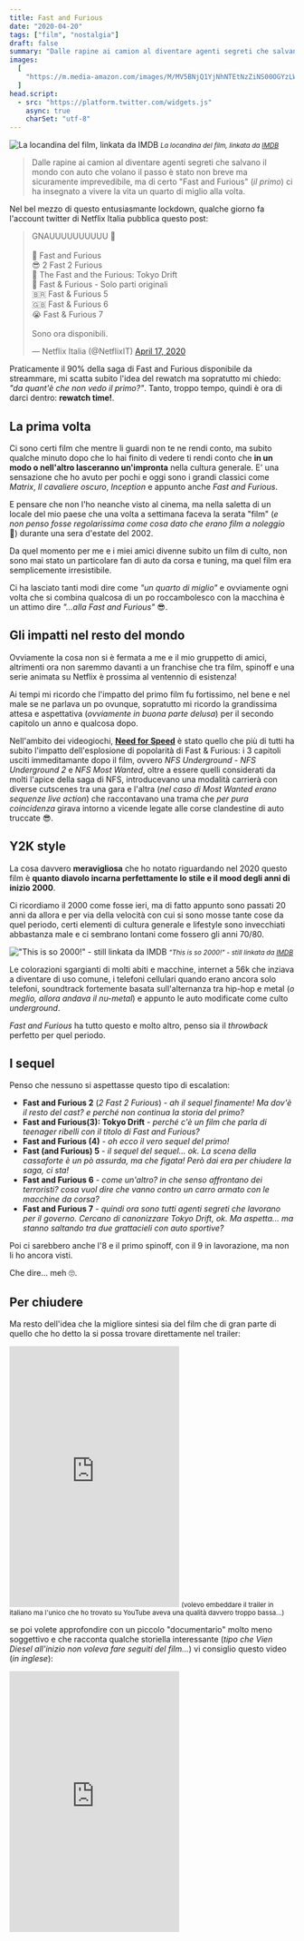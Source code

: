 ```yaml
---
title: Fast and Furious
date: "2020-04-20"
tags: ["film", "nostalgia"]
draft: false
summary: "Dalle rapine ai camion al diventare agenti segreti che salvano il mondo con auto che volano il passo è stato non breve ma sicuramente imprevedibile, ma di certo 'Fast and Furious' (il primo) ci ha insegnato a vivere la vita un quarto di miglio alla volta."
images:
  [
    "https://m.media-amazon.com/images/M/MV5BNjQ1YjNhNTEtNzZiNS00OGYzLWJjZmYtMDc3NWNlZmIxZDZhXkEyXkFqcGdeQXVyNjY5NDU4NzI@._V1_FMjpg_UX1000_.jpg",
  ]
head.script:
  - src: "https://platform.twitter.com/widgets.js"
    async: true
    charSet: "utf-8"
---
```


![La locandina del film, linkata da IMDB](https://m.media-amazon.com/images/M/MV5BNjQ1YjNhNTEtNzZiNS00OGYzLWJjZmYtMDc3NWNlZmIxZDZhXkEyXkFqcGdeQXVyNjY5NDU4NzI@._V1_FMjpg_UX1000_.jpg) <small>_La locandina del film, linkata da [IMDB](https://www.imdb.com/title/tt0232500/mediaindex)_</small>

> Dalle rapine ai camion al diventare agenti segreti che salvano il mondo con auto che volano il passo è stato non breve ma sicuramente imprevedibile, ma di certo "Fast and Furious" (_il primo_) ci ha insegnato a vivere la vita un quarto di miglio alla volta.

Nel bel mezzo di questo entusiasmante lockdown, qualche giorno fa l'account twitter di Netflix Italia pubblica questo post:

<blockquote className="twitter-tweet"><p lang="en" dir="ltr">GNAUUUUUUUUUU 💨<br /><br />💪 Fast and Furious<br />😎 2 Fast 2 Furious<br />🗼 The Fast and the Furious: Tokyo Drift<br />🚓 Fast &amp; Furious - Solo parti originali<br />🇧🇷 Fast &amp; Furious 5<br />🇬🇧 Fast &amp; Furious 6<br />😭 Fast &amp; Furious 7<br /><br />Sono ora disponibili.</p>— Netflix Italia (@NetflixIT) <a href="https://twitter.com/NetflixIT/status/1251065433802899457?ref_src=twsrc%5Etfw">April 17, 2020</a></blockquote>

Praticamente il 90% della saga di Fast and Furious disponibile da streammare, mi scatta subito l'idea del rewatch ma sopratutto mi chiedo: _"da quant'è che non vedo il primo?"_. Tanto, troppo tempo, quindi è ora di darci dentro: **rewatch time!**.

## La prima volta

Ci sono certi film che mentre li guardi non te ne rendi conto, ma subito qualche minuto dopo che lo hai finito di vedere ti rendi conto che **in un modo o nell'altro lasceranno un'impronta** nella cultura generale. E' una sensazione che ho avuto per pochi e oggi sono i grandi classici come _Matrix_, _Il cavaliere oscuro_, _Inception_ e appunto anche _Fast and Furious_.

E pensare che non l'ho neanche visto al cinema, ma nella saletta di un locale del mio paese che una volta a settimana faceva la serata "film" (_e non penso fosse regolarissima come cosa dato che erano film a noleggio_ 🤣) durante una sera d'estate del 2002.

Da quel momento per me e i miei amici divenne subito un film di culto, non sono mai stato un particolare fan di auto da corsa e tuning, ma quel film era semplicemente irresistibile.

Ci ha lasciato tanti modi dire come _"un quarto di miglio"_ e ovviamente ogni volta che si combina qualcosa di un po roccambolesco con la macchina è un attimo dire _"...alla Fast and Furious"_ 😎.

## Gli impatti nel resto del mondo

Ovviamente la cosa non si è fermata a me e il mio gruppetto di amici, altrimenti ora non saremmo davanti a un franchise che tra film, spinoff e una serie animata su Netflix è prossima al ventennio di esistenza!

Ai tempi mi ricordo che l'impatto del primo film fu fortissimo, nel bene e nel male se ne parlava un po ovunque, sopratutto mi ricordo la grandissima attesa e aspettativa (_ovviamente in buona parte delusa_) per il secondo capitolo un anno e qualcosa dopo.

Nell'ambito dei videogiochi, **[Need for Speed](https://it.wikipedia.org/wiki/Need_for_Speed)** è stato quello che più di tutti ha subito l'impatto dell'esplosione di popolarità di Fast & Furious: i 3 capitoli usciti immeditamante dopo il film, ovvero _NFS Underground_ - _NFS Underground 2_ e _NFS Most Wanted_, oltre a essere quelli considerati da molti l'apice della saga di NFS, introducevano una modalità carrierà con diverse cutscenes tra una gara e l'altra (_nel caso di Most Wanted erano sequenze live action_) che raccontavano una trama che _per pura coincidenza_ girava intorno a vicende legate alle corse clandestine di auto truccate 😎.

## Y2K style

La cosa davvero **meravigliosa** che ho notato riguardando nel 2020 questo film è **quanto diavolo incarna perfettamente lo stile e il mood degli anni di inizio 2000**.

Ci ricordiamo il 2000 come fosse ieri, ma di fatto appunto sono passati 20 anni da allora e per via della velocità con cui si sono mosse tante cose da quel periodo, certi elementi di cultura generale e lifestyle sono invecchiati abbastanza male e ci sembrano lontani come fossero gli anni 70/80.

!["This is so 2000!" - still linkata da IMDB](https://m.media-amazon.com/images/M/MV5BMTQ5MDg4OTY3NV5BMl5BanBnXkFtZTgwODI3MTcxOTE@._V1_FMjpg_UX1280_.jpg) <small>_"This is so 2000!" - still linkata da [IMDB](https://www.imdb.com/title/tt0232500/mediaindex)_</small>

Le colorazioni sgargianti di molti abiti e macchine, internet a 56k che inziava a diventare di uso comune, i telefoni cellulari quando erano ancora solo telefoni, soundtrack fortemente basata sull'alternanza tra hip-hop e metal (_o meglio, allora andava il nu-metal_) e appunto le auto modificate come culto _underground_.

_Fast and Furious_ ha tutto questo e molto altro, penso sia il _throwback_ perfetto per quel periodo.

## I sequel

Penso che nessuno si aspettasse questo tipo di escalation:

- **Fast and Furious 2** (_2 Fast 2 Furious_) - _ah il sequel finamente! Ma dov'è il resto del cast? e perché non continua la storia del primo?_
- **Fast and Furious(3): Tokyo Drift** - _perché c'è un film che parla di teenager ribelli con il titolo di Fast and Furious?_
- **Fast and Furious (4)** - _oh ecco il vero sequel del primo!_
- **Fast (and Furious) 5** - _il sequel del sequel... ok. La scena della cassaforte è un pò assurda, ma che figata! Però dai era per chiudere la saga, ci sta!_
- **Fast and Furious 6** - _come un'altro? in che senso affrontano dei terroristi? cosa vuol dire che vanno contro un carro armato con le macchine da corsa?_
- **Fast and Furious 7** - _quindi ora sono tutti agenti segreti che lavorano per il governo. Cercano di canonizzare Tokyo Drift, ok. Ma aspetta... ma stanno saltando tra due grattacieli con auto sportive?_

Poi ci sarebbero anche l'8 e il primo spinoff, con il 9 in lavorazione, ma non li ho ancora visti.

Che dire... meh 🙄.

## Per chiudere

Ma resto dell'idea che la migliore sintesi sia del film che di gran parte di quello che ho detto la si possa trovare direttamente nel trailer:

<iframe loading="lazy" class="w-full" height="460" src="https://www.youtube.com/embed/2TAOizOnNPo" frameborder="0" allowfullscreen></iframe>
<small>(volevo embeddare il trailer in italiano ma l'unico che ho trovato su YouTube aveva una qualità davvero troppo bassa...)</small>

se poi volete approfondire con un piccolo "documentario" molto meno soggettivo e che racconta qualche storiella interessante (_tipo che Vien Diesel all'inizio non voleva fare seguiti del film..._) vi consiglio questo video (_in inglese_):

<iframe loading="lazy" class="w-full" height="460" src="https://www.youtube.com/embed/Bthqxc8hn1g" frameborder="0" allowfullscreen></iframe>
